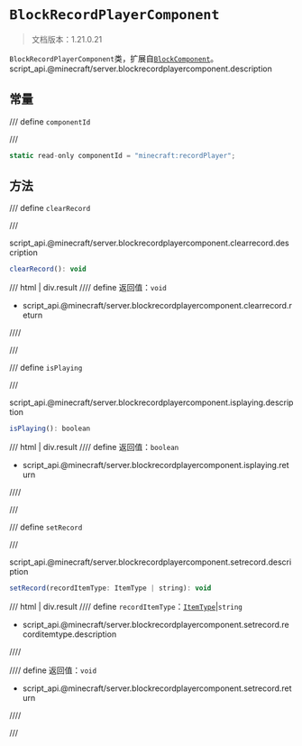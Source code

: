 # `BlockRecordPlayerComponent`

> 文档版本：1.21.0.21

`BlockRecordPlayerComponent`类，扩展自[`BlockComponent`](./blockcomponent.md)。script_api.@minecraft/server.blockrecordplayercomponent.description

## 常量

/// define
`componentId`


///

```js
static read-only componentId = "minecraft:recordPlayer";
```


## 方法

/// define
`clearRecord`


///

script_api.@minecraft/server.blockrecordplayercomponent.clearrecord.description

```js
clearRecord(): void
```

/// html | div.result
//// define
返回值：`void`

- script_api.@minecraft/server.blockrecordplayercomponent.clearrecord.return


////

///


/// define
`isPlaying`


///

script_api.@minecraft/server.blockrecordplayercomponent.isplaying.description

```js
isPlaying(): boolean
```

/// html | div.result
//// define
返回值：`boolean`

- script_api.@minecraft/server.blockrecordplayercomponent.isplaying.return


////

///


/// define
`setRecord`


///

script_api.@minecraft/server.blockrecordplayercomponent.setrecord.description

```js
setRecord(recordItemType: ItemType | string): void
```

/// html | div.result
//// define
`recordItemType`：[`ItemType`](./itemtype.md)|`string`

- script_api.@minecraft/server.blockrecordplayercomponent.setrecord.recorditemtype.description


////

//// define
返回值：`void`

- script_api.@minecraft/server.blockrecordplayercomponent.setrecord.return


////

///

